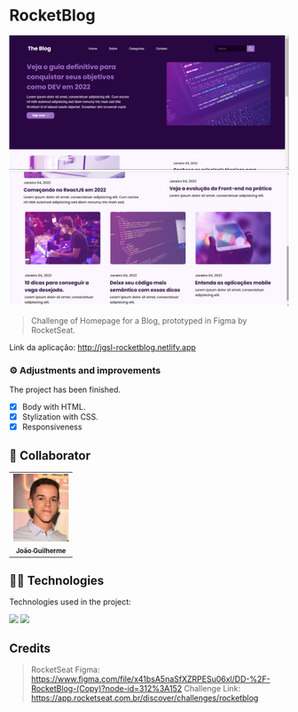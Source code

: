 # RocketBlog

<!---Esses são exemplos. Veja https://shields.io para outras pessoas ou para personalizar este conjunto de escudos. Você pode querer incluir dependências, status do projeto e informações de licença aqui--->

<img src="./images/home.png" alt="Home">
<img src="./images/body.png" alt="Body of Blog">



> Challenge of Homepage for a Blog, prototyped in Figma by RocketSeat.

Link da aplicação: <a>http://jgsl-rocketblog.netlify.app</a>
### ⚙️ Adjustments and improvements

The project has been finished.

- [x] Body with HTML.
- [x] Stylization with CSS.
- [x] Responsiveness
## 🤝 Collaborator

<table>
  <tr>
    <td align="center">
      <a href="#">
        <img src="./images/gui.jpeg" width="100px;" alt="Photo of João Guilherme in GitHub"/><br>
        <sub>
          <b>João Guilherme</b>
        </sub>
      </a>
    </td>
  </tr>
</table>

## 👨‍💻 Technologies
Technologies used in the project:

<img src="https://img.shields.io/badge/HTML-239120?style=for-the-badge&logo=html5&logoColor=white" />
<img src="https://img.shields.io/badge/CSS3-1572B6?style=for-the-badge&logo=css3&logoColor=white" />

## Credits

> RocketSeat
Figma: <a>https://www.figma.com/file/x41bsA5naSfXZRPESu06xl/DD-%2F-RocketBlog-(Copy)?node-id=312%3A152</a>
Challenge Link: <a>https://app.rocketseat.com.br/discover/challenges/rocketblog</a>